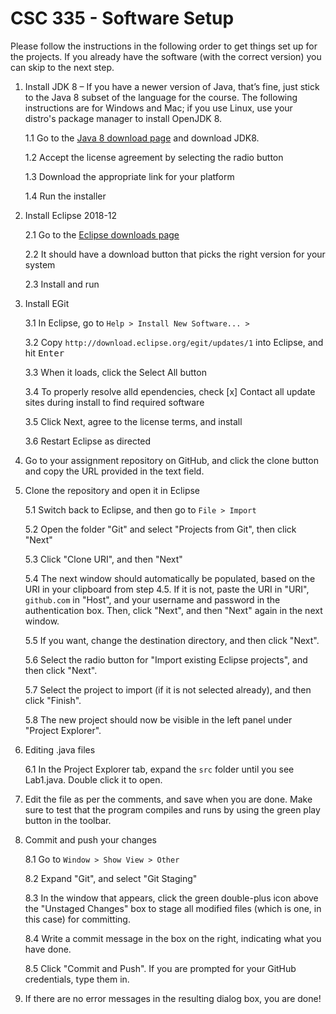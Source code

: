 # CSC 335 - Software Setup

Please follow the instructions in the following order to get things set up for the projects. If you already have the software (with the correct version) you can skip to the next step.

1. Install JDK 8 – If you have a newer version of Java, that’s fine, just stick to the Java 8 subset of the language for the course. The following instructions are for Windows and Mac; if you use Linux, use your distro's package manager to install OpenJDK 8.

    1.1 Go to the [Java 8 download page](http://www.oracle.com/technetwork/java/javase/downloads/jdk8-downloads-2133151.html) and download JDK8.

    1.2 Accept the license agreement by selecting the radio button

    1.3 Download the appropriate link for your platform

    1.4 Run the installer

2. Install Eclipse 2018-12

    2.1 Go to the [Eclipse downloads page](http://www.eclipse.org/downloads/)

    2.2 It should have a download button that picks the right version for your system

    2.3 Install and run

3. Install EGit

    3.1 In Eclipse, go to `Help > Install New Software... >`

    3.2 Copy `http://download.eclipse.org/egit/updates/1` into Eclipse, and hit <kbd>Enter</kbd>

    3.3 When it loads, click the Select All button

    3.4 To properly resolve alld ependencies, check [x] Contact all update sites during install to find required software

    3.5 Click Next, agree to the license terms, and install

    3.6 Restart Eclipse as directed

4. Go to your assignment repository on GitHub, and click the clone button and copy the URL provided in the text field.

5. Clone the repository and open it in Eclipse

    5.1 Switch back to Eclipse, and then go to `File > Import`

    5.2 Open the folder "Git" and select "Projects from Git", then click "Next"

    5.3 Click "Clone URI", and then "Next"

    5.4 The next window should automatically be populated, based on the URI in your clipboard from step 4.5. If it is not, paste the URI in "URI", `github.com` in "Host", and your username and password in the authentication box. Then, click "Next", and then "Next" again in the next window.

    5.5 If you want, change the destination directory, and then click "Next".

    5.6 Select the radio button for "Import existing Eclipse projects", and then click "Next".

    5.7 Select the project to import (if it is not selected already), and then click "Finish".

    5.8 The new project should now be visible in the left panel under "Project Explorer".

6. Editing .java files

    6.1 In the Project Explorer tab, expand the `src` folder until you see Lab1.java. Double click it to open.

7. Edit the file as per the comments, and save when you are done. Make sure to test that the program compiles and runs by using the green play button in the toolbar.

8. Commit and push your changes

    8.1 Go to `Window > Show View > Other`

    8.2 Expand "Git", and select "Git Staging"

    8.3 In the window that appears, click the green double-plus icon above the "Unstaged Changes" box to stage all modified files (which is one, in this case) for committing.

    8.4 Write a commit message in the box on the right, indicating what you have done.

    8.5 Click "Commit and Push". If you are prompted for your GitHub credentials, type them in.

9. If there are no error messages in the resulting dialog box, you are done!